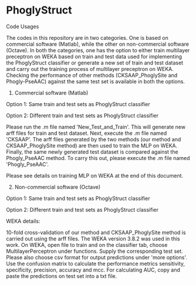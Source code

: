 # PhoglyStruct

Code Usages

The codes in this repository are in two categories. 
One is based on commercial software (Matlab), while the other on non-commercial software (Octave).
In both the categories, one has the option to either train multilayer preceptron on WEKA based on train and test data used for implementing the PhoglyStruct classifier or generate a new set of train and test dataset and carry out the training process of multilayer preceptron on WEKA. Checking the performance of other methods (CKSAAP_PhoglySite and Phogly-PseAAC) against the same test set is available in both the options.

1. Commercial software (Matlab)

Option 1: Same train and test sets as PhoglyStruct classifier
 
Option 2: Different train and test sets as PhoglyStruct classifier

Please run the .m file named 'New_Test_and_Train'. This will generate new arff files for train and test dataset. Next, execute the .m file named 'CKSAAP'. The arff files generated by the two methods (our method and CKSAAP_PhoglySite method) are then used to train the MLP on WEKA. Finally, the same newly generated test dataset is compared against the Phogly_PseAAC method. To carry this out, please execute the .m file named 'Phogly_PseAAC'.

Please see details on training MLP on WEKA at the end of this document.
     

2. Non-commercial software (Octave)

Option 1: Same train and test sets as PhoglyStruct classifier
 
Option 2: Different train and test sets as PhoglyStruct classifier

WEKA details:

10-fold cross-validation of our method and CKSAAP_PhoglySite method is carried out using the arff files. The WEKA version 3.8.2 was used in this work. On WEKA, open file to train and on the classifier tab, choose MultilayerPerceptron under functions. Supply the corresponding test set. Please also choose csv format for output predictions under 'more options'. Use the confusion matrix to calculate the performance metrics sensitivity, specificity, precision, accuracy and mcc. For calculating AUC, copy and paste the predictions on test set into a txt file.   
